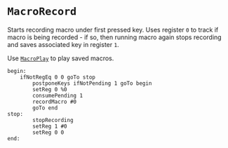 # `MacroRecord`
Starts recording macro under first pressed key. Uses register `0` to track if macro is being recorded - if so, then running macro again stops recording and saves associated key in register `1`.

Use [`MacroPlay`](MacroPlay.md) to play saved macros.

```
begin:
    ifNotRegEq 0 0 goTo stop
        postponeKeys ifNotPending 1 goTo begin
        setReg 0 %0
        consumePending 1
        recordMacro #0
        goTo end
stop:
        stopRecording
        setReg 1 #0
        setReg 0 0
end:
```
